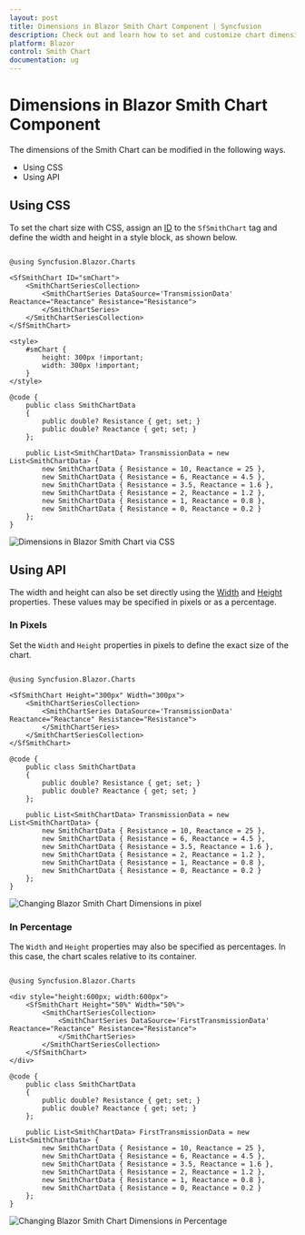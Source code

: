 ```yaml
---
layout: post
title: Dimensions in Blazor Smith Chart Component | Syncfusion
description: Check out and learn how to set and customize chart dimensions in Syncfusion Blazor Smith Chart component for optimized layout.
platform: Blazor
control: Smith Chart
documentation: ug
---
```


# Dimensions in Blazor Smith Chart Component

The dimensions of the Smith Chart can be modified in the following ways.

* Using CSS
* Using API

## Using CSS

To set the chart size with CSS, assign an [ID](https://help.syncfusion.com/cr/blazor/Syncfusion.Blazor.Charts.SfSmithChart.html#Syncfusion_Blazor_Charts_SfSmithChart_ID) to the `SfSmithChart` tag and define the width and height in a style block, as shown below.

```cshtml

@using Syncfusion.Blazor.Charts

<SfSmithChart ID="smChart">
    <SmithChartSeriesCollection>
        <SmithChartSeries DataSource='TransmissionData' Reactance="Reactance" Resistance="Resistance">
        </SmithChartSeries>
    </SmithChartSeriesCollection>
</SfSmithChart>

<style>
    #smChart {
        height: 300px !important;
        width: 300px !important;
    }
</style>

@code {
    public class SmithChartData
    {
        public double? Resistance { get; set; }
        public double? Reactance { get; set; }
    };

    public List<SmithChartData> TransmissionData = new List<SmithChartData> {
        new SmithChartData { Resistance = 10, Reactance = 25 },
        new SmithChartData { Resistance = 6, Reactance = 4.5 },
        new SmithChartData { Resistance = 3.5, Reactance = 1.6 },
        new SmithChartData { Resistance = 2, Reactance = 1.2 },
        new SmithChartData { Resistance = 1, Reactance = 0.8 },
        new SmithChartData { Resistance = 0, Reactance = 0.2 }
    };
}

```

![Dimensions in Blazor Smith Chart via CSS](./images/Dimension/blazor-smith-chart-dimensions.png)

## Using API

The width and height can also be set directly using the [Width](https://help.syncfusion.com/cr/blazor/Syncfusion.Blazor.Charts.SfSmithChart.html#Syncfusion_Blazor_Charts_SfSmithChart_Width) and [Height](https://help.syncfusion.com/cr/blazor/Syncfusion.Blazor.Charts.SfSmithChart.html#Syncfusion_Blazor_Charts_SfSmithChart_Height) properties. These values may be specified in pixels or as a percentage.

### In Pixels

Set the `Width` and `Height` properties in pixels to define the exact size of the chart.

```cshtml

@using Syncfusion.Blazor.Charts

<SfSmithChart Height="300px" Width="300px">
    <SmithChartSeriesCollection>
        <SmithChartSeries DataSource='TransmissionData' Reactance="Reactance" Resistance="Resistance">
        </SmithChartSeries>
    </SmithChartSeriesCollection>
</SfSmithChart>

@code {
    public class SmithChartData
    {
        public double? Resistance { get; set; }
        public double? Reactance { get; set; }
    };

    public List<SmithChartData> TransmissionData = new List<SmithChartData> {
        new SmithChartData { Resistance = 10, Reactance = 25 },
        new SmithChartData { Resistance = 6, Reactance = 4.5 },
        new SmithChartData { Resistance = 3.5, Reactance = 1.6 },
        new SmithChartData { Resistance = 2, Reactance = 1.2 },
        new SmithChartData { Resistance = 1, Reactance = 0.8 },
        new SmithChartData { Resistance = 0, Reactance = 0.2 }
    };
}

```

![Changing Blazor Smith Chart Dimensions in pixel](./images/Dimension/blazor-smith-chart-dimensions.png)

### In Percentage

The `Width` and `Height` properties may also be specified as percentages. In this case, the chart scales relative to its container.

```cshtml

@using Syncfusion.Blazor.Charts

<div style="height:600px; width:600px">
    <SfSmithChart Height="50%" Width="50%">
        <SmithChartSeriesCollection>
            <SmithChartSeries DataSource='FirstTransmissionData' Reactance="Reactance" Resistance="Resistance">
            </SmithChartSeries>
        </SmithChartSeriesCollection>
    </SfSmithChart>
</div>

@code {
    public class SmithChartData
    {
        public double? Resistance { get; set; }
        public double? Reactance { get; set; }
    };
    
    public List<SmithChartData> FirstTransmissionData = new List<SmithChartData> {
        new SmithChartData { Resistance = 10, Reactance = 25 },
        new SmithChartData { Resistance = 6, Reactance = 4.5 },
        new SmithChartData { Resistance = 3.5, Reactance = 1.6 },
        new SmithChartData { Resistance = 2, Reactance = 1.2 },
        new SmithChartData { Resistance = 1, Reactance = 0.8 },
        new SmithChartData { Resistance = 0, Reactance = 0.2 }
    };
}

```

![Changing Blazor Smith Chart Dimensions in Percentage](./images/Dimension/blazor-smith-chart-dimensions.png)
